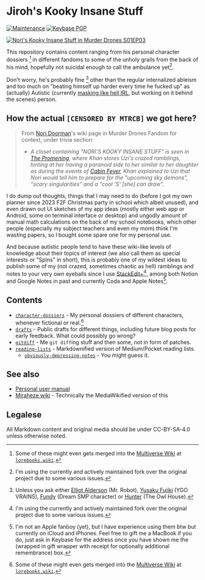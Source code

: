 # Jiroh's Kooky Insane Stuff

[![Maintenance](https://img.shields.io/maintenance/yes/2023?color=orange&label=experimental%20project&style=for-the-badge)](https://experiments.andreijioh.eu.org) 
[![Keybase PGP](https://img.shields.io/keybase/pgp/ajhalili2006?label=pgp%20%28via%20keybase%29&logo=keybase&logoColor=white&style=for-the-badge)](https://keybase.io/ajhalili2006)

[![Nori's Kooky Insane Stuff in Murder Drones S01EP03](https://static.wikia.nocookie.net/murder-drones/images/7/73/Screenshot_2023-02-20_NORIS_KOOKY_INSANE_STUFF.png)](https://murder-drones.fandom.com/wiki/The_Promening#Plot)

This repository contains content ranging from his personal character dossiers [^1] in different fandoms to some of the unholy grails from the back of his mind, hopefully not suicidal enough to call the ambulance yet[^3].

Don't worry, he's probably fine [^2] other than the regular internalized ableism and too much on "beating himself up harder every time he fucked up" as (actually) Autistic (currently [masking like hell IRL](https://twitter.com/Kuys_Potpot/status/1640025400263999489?s=20), but working on it behind the scenes) person.

## How the actual `[CENSORED BY MTRCB]` we got here?

> From [Nori Doorman](https://murder-drones.fandom.com/wiki/Nori_Doorman)'s wiki page in Murder Drones Fandom for context, under trivia section:
> * _A closet containing "NORI'S KOOKY INSANE STUFF" is seen in [The Promening](https://murder-drones.fandom.com/wiki/The_Promening), where Khan stores Uzi's crazed ramblings, hinting at her having a paranoid side to her similar to her daughter as during the events of [Cabin Fever](https://murder-drones.fandom.com/wiki/Cabin_Fever), Khan explained to Uzi that Nori would tell him to prepare for the "upcoming sky demons", "scary singularities" and a "cool 'S' [she] can draw"._

I do dump out thoughts, things that I may need to do (before I got my own planner since 2023 F2F Christmas party in school which albeit unused), and even drawn out UI sketches of my app ideas (mostly either web app or Android, some on terminal interface or desktop) and ungodly amount of manual math calculations on the back of my school notebooks, which other people (especially my subject teachers and even my mom) think I'm wasting papers, so I bought some spare one for my personal use.

And because autistic people tend to have these wiki-like levels of knowledge about their topics of interest (we also call them as special interests or "SpIns" in short), this is probably one of my wildest ideas to publish some of my (not crazed, sometimes chaotic as hell) ramblings and notes to your very own eyeballs since I use [StackEdit+](https://stackedit.net)[^3], among both Notion and Google Notes in past and currently Coda and Apple Notes[^4].

## Contents

* [`character-dossiers`](./character-dossiers) - My personal dossiers of different characters, whenever fictional or real.[^1]
* [`drafts`](./drafts) - Public drafts for different things, including future blog posts for early feedback. What could possibly go wrong?
* [`gitdiff`](./gitdiff) - Me `git diff`ing stuff and then some, not in form of patches.
* [`reading-lists`](./reading-lists) - Markdownified version of Medium/Pocket reading lists.
	* [`obviously-depressing-notes`](./reading-lists/obviously-depressing-notes) - You might guess it.

## See also

* [Personal user manual](https://andreijiroh.eu.org/user-manual)
* [Miraheze wiki](https://wiki.andreijiroh.eu.org) - Technically the MediaWikified version of this

## Legalese

All Markdown content and original media should be under CC-BY-SA-4.0 unless otherwise noted.

[^1]: Some of these might even gets merged into the [Multiverse Wiki](https://multiverse.lorebooks.eu.org) at [`lorebooks.wiki`](https://lorebooks.eu.org).
[^2]: Unless you ask either [Elliot Alderson](https://go.andreijiroh.eu.org/elliot) (Mr. Robot), [Yusaku Fujiki](https://go.andreijiroh,eu.org/playmaker) (YGO VRAINS), [Fundy](https://go.andreijiroh.eu.org/fundy/dsmp) (Dream SMP character) or [Hunter](https://go.andreijiroh.eu.org/toh/hunter) (The Owl House).
[^3]: I'm using the currently and actively maintained fork over the original project due to some various issues.
[^4]: I'm not an Apple fanboy (yet), but I have experience using them btw but currently on iCloud and iPhones. Feel free to gift me a MacBook if you do, just ask in Keybase for the address once you have shown me the (wrapped in gift wrapper with receipt for optionally additional remembrance) box.
<!--stackedit_data:
eyJoaXN0b3J5IjpbLTEwMjMxOTUzODUsNjg3MTU2NDQyLDY3ND
Y2MTA1NSwtMTM1OTE1NzE2MiwtMTAzNDA3OTUwMiw2ODA3MjM2
MjFdfQ==
-->